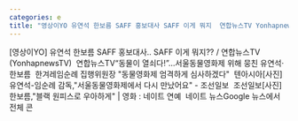 ```yaml
---
categories: e
title: "영상이YO 유연석 한보름 SAFF 홍보대사 SAFF 이게 뭐지  연합뉴스TV YonhapnewsTV  연합뉴스TV"
---
```

[영상이YO] 유연석 한보름 SAFF 홍보대사.. SAFF 이게 뭐지?? / 연합뉴스TV (YonhapnewsTV)&nbsp;&nbsp;연합뉴스TV“동물이 열쇠다!”…서울동물영화제 위해 뭉친 유연석·한보름&nbsp;&nbsp;한겨레임순례 집행위원장 "동물영화제 엄격하게 심사하겠다"&nbsp;&nbsp;텐아시아[사진]유연석-임순례 감독,"서울동물영화제에서 다시 만났어요" - 조선일보&nbsp;&nbsp;조선일보[사진]한보름,"블랙 원피스로 우아하게" | 영화 : 네이트 연예&nbsp;&nbsp;네이트 뉴스Google 뉴스에서 전체 콘
